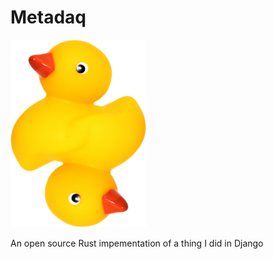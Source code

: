 # Metadaq

<img src="logo.png" height="300px">

An open source Rust impementation of a thing I did in Django